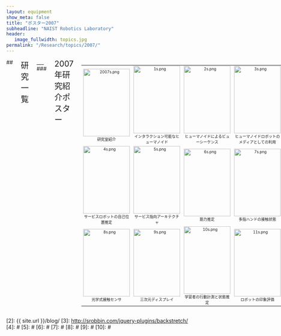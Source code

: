 ```yaml
---
layout: equipment
show_meta: false
title: "ポスター2007"
subheadline: "NAIST Robotics Laboratory"
header:
   image_fullwidth: topics.jpg
permalink: "/Research/topics/2007/"
---
```


<div class="row">
<div class="medium-4 medium-push-8 columns" markdown="1">

</div><!-- /.medium-4.columns -->

<div class="medium-8 medium-pull-4 columns" markdown="1">
## <span style="font-size: 150%">研究一覧</span>
___
### <span style="font-size: 150%">2007年研究紹介ポスター</span>
<div class="ie5"><table class="style_table" cellspacing="1" border="0"><tbody><tr><td class="style_td" style="text-align:center; font-size:10px; width:200px;"><a href="{{ site.url }}{{ site.baseurl }}/images/2007/2007.png" rel="nofollow"><img src="{{ site.url }}{{ site.baseurl }}/images/2007/2007s.png" alt="2007s.png" title="2007s.png" width="124" height="180" /></a><br class="spacer" />研究室紹介</td><td class="style_td" style="text-align:center; font-size:10px; width:200px;"><a href="{{ site.url }}{{ site.baseurl }}/images/2007/1.png" rel="nofollow"><img src="{{ site.url }}{{ site.baseurl }}/images/2007/1s.png" alt="1s.png" title="1s.png" width="124" height="180" /></a><br class="spacer" />インタラクション可能なヒューマノイド</td><td class="style_td" style="text-align:center; font-size:10px; width:200px;"><a href="{{ site.url }}{{ site.baseurl }}/images/2007/2.png" rel="nofollow"><img src="{{ site.url }}{{ site.baseurl }}/images/2007/2s.png" alt="2s.png" title="2s.png" width="124" height="180" /></a><br class="spacer" />ヒューマノイドによるビューシーケンス</td><td class="style_td" style="text-align:center; font-size:10px; width:200px;"><a href="{{ site.url }}{{ site.baseurl }}/images/2007/3.png" rel="nofollow"><img src="{{ site.url }}{{ site.baseurl }}/images/2007/3s.png" alt="3s.png" title="3s.png" width="124" height="180" /></a><br class="spacer" />ヒューマノイドロボットのメディアとしての利用</td></tr><tr><td class="style_td" style="text-align:center; font-size:10px; width:200px;"><a href="{{ site.url }}{{ site.baseurl }}/images/2007/4.png" rel="nofollow"><img src="{{ site.url }}{{ site.baseurl }}/images/2007/4s.png" alt="4s.png" title="4s.png" width="124" height="180" /></a><br class="spacer" />サービスロボットの自己位置推定</td><td class="style_td" style="text-align:center; font-size:10px; width:200px;"><a href="{{ site.url }}{{ site.baseurl }}/images/2007/5.png" rel="nofollow"><img src="{{ site.url }}{{ site.baseurl }}/images/2007/5s.png" alt="5s.png" title="5s.png" width="124" height="180" /></a><br class="spacer" />サービス指向アーキテクチャ</td><td class="style_td" style="text-align:center; font-size:10px; width:200px;"><a href="{{ site.url }}{{ site.baseurl }}/images/2007/6.png" rel="nofollow"><img src="{{ site.url }}{{ site.baseurl }}/images/2007/6s.png" alt="6s.png" title="6s.png" width="124" height="180" /></a><br class="spacer" />筋力推定</td><td class="style_td" style="text-align:center; font-size:10px; width:200px;"><a href="{{ site.url }}{{ site.baseurl }}/images/2007/7.png" rel="nofollow"><img src="{{ site.url }}{{ site.baseurl }}/images/2007/7s.png" alt="7s.png" title="7s.png" width="124" height="180" /></a><br class="spacer" />多指ハンドの接触状態</td></tr><tr><td class="style_td" style="text-align:center; font-size:10px; width:200px;"><a href="{{ site.url }}{{ site.baseurl }}/images/2007/8.png" rel="nofollow"><img src="{{ site.url }}{{ site.baseurl }}/images/2007/8s.png" alt="8s.png" title="8s.png" width="124" height="180" /></a><br class="spacer" />光学式接触センサ</td><td class="style_td" style="text-align:center; font-size:10px; width:200px;"><a href="{{ site.url }}{{ site.baseurl }}/images/2007/9.png" rel="nofollow"><img src="{{ site.url }}{{ site.baseurl }}/images/2007/9s.png" alt="9s.png" title="9s.png" width="124" height="180" /></a><br class="spacer" />三次元ディスプレイ</td><td class="style_td" style="text-align:center; font-size:10px; width:200px;"><a href="{{ site.url }}{{ site.baseurl }}/images/2007/10.png" rel="nofollow"><img src="{{ site.url }}{{ site.baseurl }}/images/2007/10s.png" alt="10s.png" title="10s.png" width="124" height="180" /></a><br class="spacer" />学習者の行動計測と状態推定</td><td class="style_td" style="text-align:center; font-size:10px; width:200px;"><a href="{{ site.url }}{{ site.baseurl }}/images/2007/11.png" rel="nofollow"><img src="{{ site.url }}{{ site.baseurl }}/images/2007/11s.png" alt="11s.png" title="11s.png" width="124" height="180" /></a><br class="spacer" />ロボットの印象評価</td></tr></tbody></table></div>  
</div>

</div><!-- /.row -->


 [1]: http://kramdown.gettalong.org/converter/html.html#toc
 [2]: {{ site.url }}/blog/
 [3]: http://srobbin.com/jquery-plugins/backstretch/
 [4]: #
 [5]: #
 [6]: #
 [7]: #
 [8]: #
 [9]: #
 [10]: #
